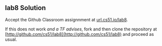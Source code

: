 
## lab8 Solution




Accept the Github Classroom assignnment at 
[url.cs51.io/lab8](http://url.cs51.io/lab8). 

If this does not work _and a TF advises_, fork and then clone the repository at 
[http://github.com/cs51/lab8](http://github.com/cs51/lab8) 
and proceed as usual.


